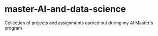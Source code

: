 # master-AI-and-data-science
Collection of projects and assignments carried out during my AI Master's program
